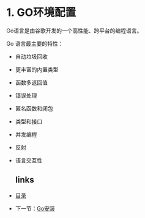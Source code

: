 # 1.  GO环境配置

Go语言是由谷歌开发的一个高性能、跨平台的编程语言。

Go 语言最主要的特性：

- 自动垃圾回收

- 更丰富的内置类型

- 函数多返回值

- 错误处理

- 匿名函数和闭包

- 类型和接口

- 并发编程

- 反射

- 语言交互性



  ## links

- [目录](https://github.com/guyan0319/golang_development_notes/blob/master/zh/preface.md)

- 下一节：[Go安装](https://github.com/guyan0319/golang_development_notes/blob/master/zh/1.1.md)

